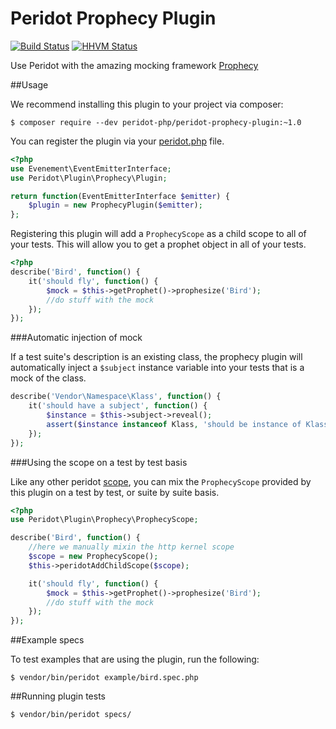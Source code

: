 Peridot Prophecy Plugin
=======================

[![Build Status](https://travis-ci.org/peridot-php/peridot-prophecy-plugin.png)](https://travis-ci.org/peridot-php/peridot-prophecy-plugin) [![HHVM Status](http://hhvm.h4cc.de/badge/peridot-php/peridot-prophecy-plugin.svg)](http://hhvm.h4cc.de/package/peridot-php/peridot-prophecy-plugin)

Use Peridot with the amazing mocking framework [Prophecy](https://github.com/phpspec/prophecy)

##Usage

We recommend installing this plugin to your project via composer:

```
$ composer require --dev peridot-php/peridot-prophecy-plugin:~1.0
```

You can register the plugin via your [peridot.php](http://peridot-php.github.io/#plugins) file.

```php
<?php
use Evenement\EventEmitterInterface;
use Peridot\Plugin\Prophecy\Plugin;

return function(EventEmitterInterface $emitter) {
    $plugin = new ProphecyPlugin($emitter);
};
```

Registering this plugin will add a `ProphecyScope` as a child scope to all of your tests. This will allow you
to get a prophet object in all of your tests.

```php
<?php
describe('Bird', function() {
    it('should fly', function() {
        $mock = $this->getProphet()->prophesize('Bird');
        //do stuff with the mock
    });
});
```

###Automatic injection of mock

If a test suite's description is an existing class, the prophecy plugin will automatically inject a `$subject` instance
variable into your tests that is a mock of the class.

```php
describe('Vendor\Namespace\Klass', function() {
    it('should have a subject', function() {
        $instance = $this->subject->reveal();
        assert($instance instanceof Klass, 'should be instance of Klass');
    });
});
```

###Using the scope on a test by test basis

Like any other peridot [scope](http://peridot-php.github.io/#scopes), you can mix the `ProphecyScope` provided by this plugin
on a test by test, or suite by suite basis.

```php
<?php
use Peridot\Plugin\Prophecy\ProphecyScope;

describe('Bird', function() {
    //here we manually mixin the http kernel scope
    $scope = new ProphecyScope();
    $this->peridotAddChildScope($scope);

    it('should fly', function() {
        $mock = $this->getProphet()->prophesize('Bird');
        //do stuff with the mock
    });
});
```

##Example specs

To test examples that are using the plugin, run the following:

```
$ vendor/bin/peridot example/bird.spec.php
```

##Running plugin tests

```
$ vendor/bin/peridot specs/
```
